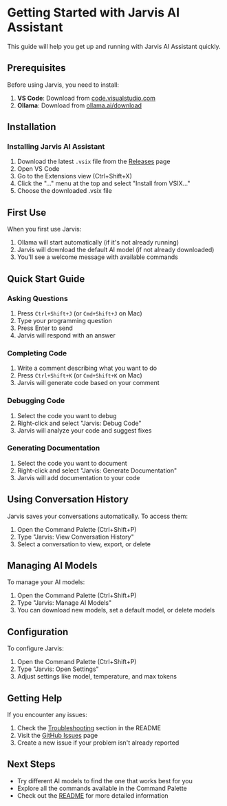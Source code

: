# Getting Started with Jarvis AI Assistant

This guide will help you get up and running with Jarvis AI Assistant quickly.

## Prerequisites

Before using Jarvis, you need to install:

1. **VS Code**: Download from [code.visualstudio.com](https://code.visualstudio.com/)
2. **Ollama**: Download from [ollama.ai/download](https://ollama.ai/download)

## Installation

### Installing Jarvis AI Assistant

1. Download the latest `.vsix` file from the [Releases](https://github.com/yourusername/jarvis-ai-assistant/releases) page
2. Open VS Code
3. Go to the Extensions view (Ctrl+Shift+X)
4. Click the "..." menu at the top and select "Install from VSIX..."
5. Choose the downloaded .vsix file

## First Use

When you first use Jarvis:

1. Ollama will start automatically (if it's not already running)
2. Jarvis will download the default AI model (if not already downloaded)
3. You'll see a welcome message with available commands

## Quick Start Guide

### Asking Questions

1. Press `Ctrl+Shift+J` (or `Cmd+Shift+J` on Mac)
2. Type your programming question
3. Press Enter to send
4. Jarvis will respond with an answer

### Completing Code

1. Write a comment describing what you want to do
2. Press `Ctrl+Shift+K` (or `Cmd+Shift+K` on Mac)
3. Jarvis will generate code based on your comment

### Debugging Code

1. Select the code you want to debug
2. Right-click and select "Jarvis: Debug Code"
3. Jarvis will analyze your code and suggest fixes

### Generating Documentation

1. Select the code you want to document
2. Right-click and select "Jarvis: Generate Documentation"
3. Jarvis will add documentation to your code

## Using Conversation History

Jarvis saves your conversations automatically. To access them:

1. Open the Command Palette (Ctrl+Shift+P)
2. Type "Jarvis: View Conversation History"
3. Select a conversation to view, export, or delete

## Managing AI Models

To manage your AI models:

1. Open the Command Palette (Ctrl+Shift+P)
2. Type "Jarvis: Manage AI Models"
3. You can download new models, set a default model, or delete models

## Configuration

To configure Jarvis:

1. Open the Command Palette (Ctrl+Shift+P)
2. Type "Jarvis: Open Settings"
3. Adjust settings like model, temperature, and max tokens

## Getting Help

If you encounter any issues:

1. Check the [Troubleshooting](README.md#troubleshooting) section in the README
2. Visit the [GitHub Issues](https://github.com/yourusername/jarvis-ai-assistant/issues) page
3. Create a new issue if your problem isn't already reported

## Next Steps

- Try different AI models to find the one that works best for you
- Explore all the commands available in the Command Palette
- Check out the [README](README.md) for more detailed information